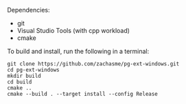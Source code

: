 Dependencies:

- git
- Visual Studio Tools (with cpp workload)
- cmake

To build and install, run the following in a terminal:

```
git clone https://github.com/zachasme/pg-ext-windows.git
cd pg-ext-windows
mkdir build
cd build
cmake ..
cmake --build . --target install --config Release
```
